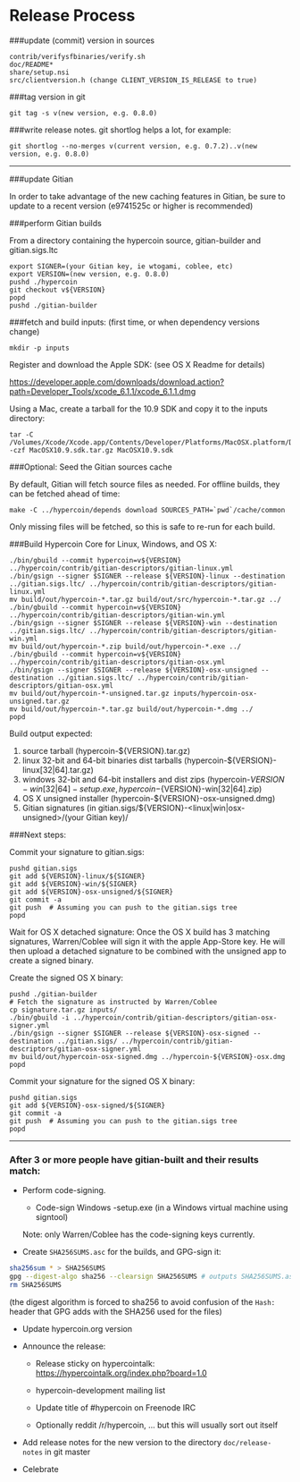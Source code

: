 Release Process
====================

###update (commit) version in sources

	contrib/verifysfbinaries/verify.sh
	doc/README*
	share/setup.nsi
	src/clientversion.h (change CLIENT_VERSION_IS_RELEASE to true)

###tag version in git

	git tag -s v(new version, e.g. 0.8.0)

###write release notes. git shortlog helps a lot, for example:

	git shortlog --no-merges v(current version, e.g. 0.7.2)..v(new version, e.g. 0.8.0)

* * *

###update Gitian

 In order to take advantage of the new caching features in Gitian, be sure to update to a recent version (e9741525c or higher is recommended)

###perform Gitian builds

 From a directory containing the hypercoin source, gitian-builder and gitian.sigs.ltc
  
    export SIGNER=(your Gitian key, ie wtogami, coblee, etc)
	export VERSION=(new version, e.g. 0.8.0)
	pushd ./hypercoin
	git checkout v${VERSION}
	popd
	pushd ./gitian-builder

###fetch and build inputs: (first time, or when dependency versions change)

	mkdir -p inputs

 Register and download the Apple SDK: (see OS X Readme for details)

 https://developer.apple.com/downloads/download.action?path=Developer_Tools/xcode_6.1.1/xcode_6.1.1.dmg

 Using a Mac, create a tarball for the 10.9 SDK and copy it to the inputs directory:

	tar -C /Volumes/Xcode/Xcode.app/Contents/Developer/Platforms/MacOSX.platform/Developer/SDKs/ -czf MacOSX10.9.sdk.tar.gz MacOSX10.9.sdk

###Optional: Seed the Gitian sources cache

  By default, Gitian will fetch source files as needed. For offline builds, they can be fetched ahead of time:

	make -C ../hypercoin/depends download SOURCES_PATH=`pwd`/cache/common

  Only missing files will be fetched, so this is safe to re-run for each build.

###Build Hypercoin Core for Linux, Windows, and OS X:

	./bin/gbuild --commit hypercoin=v${VERSION} ../hypercoin/contrib/gitian-descriptors/gitian-linux.yml
	./bin/gsign --signer $SIGNER --release ${VERSION}-linux --destination ../gitian.sigs.ltc/ ../hypercoin/contrib/gitian-descriptors/gitian-linux.yml
	mv build/out/hypercoin-*.tar.gz build/out/src/hypercoin-*.tar.gz ../
	./bin/gbuild --commit hypercoin=v${VERSION} ../hypercoin/contrib/gitian-descriptors/gitian-win.yml
	./bin/gsign --signer $SIGNER --release ${VERSION}-win --destination ../gitian.sigs.ltc/ ../hypercoin/contrib/gitian-descriptors/gitian-win.yml
	mv build/out/hypercoin-*.zip build/out/hypercoin-*.exe ../
	./bin/gbuild --commit hypercoin=v${VERSION} ../hypercoin/contrib/gitian-descriptors/gitian-osx.yml
	./bin/gsign --signer $SIGNER --release ${VERSION}-osx-unsigned --destination ../gitian.sigs.ltc/ ../hypercoin/contrib/gitian-descriptors/gitian-osx.yml
	mv build/out/hypercoin-*-unsigned.tar.gz inputs/hypercoin-osx-unsigned.tar.gz
	mv build/out/hypercoin-*.tar.gz build/out/hypercoin-*.dmg ../
	popd
  Build output expected:

  1. source tarball (hypercoin-${VERSION}.tar.gz)
  2. linux 32-bit and 64-bit binaries dist tarballs (hypercoin-${VERSION}-linux[32|64].tar.gz)
  3. windows 32-bit and 64-bit installers and dist zips (hypercoin-${VERSION}-win[32|64]-setup.exe, hypercoin-${VERSION}-win[32|64].zip)
  4. OS X unsigned installer (hypercoin-${VERSION}-osx-unsigned.dmg)
  5. Gitian signatures (in gitian.sigs/${VERSION}-<linux|win|osx-unsigned>/(your Gitian key)/

###Next steps:

Commit your signature to gitian.sigs:

	pushd gitian.sigs
	git add ${VERSION}-linux/${SIGNER}
	git add ${VERSION}-win/${SIGNER}
	git add ${VERSION}-osx-unsigned/${SIGNER}
	git commit -a
	git push  # Assuming you can push to the gitian.sigs tree
	popd

  Wait for OS X detached signature:
	Once the OS X build has 3 matching signatures, Warren/Coblee will sign it with the apple App-Store key.
	He will then upload a detached signature to be combined with the unsigned app to create a signed binary.

  Create the signed OS X binary:

	pushd ./gitian-builder
	# Fetch the signature as instructed by Warren/Coblee
	cp signature.tar.gz inputs/
	./bin/gbuild -i ../hypercoin/contrib/gitian-descriptors/gitian-osx-signer.yml
	./bin/gsign --signer $SIGNER --release ${VERSION}-osx-signed --destination ../gitian.sigs/ ../hypercoin/contrib/gitian-descriptors/gitian-osx-signer.yml
	mv build/out/hypercoin-osx-signed.dmg ../hypercoin-${VERSION}-osx.dmg
	popd

Commit your signature for the signed OS X binary:

	pushd gitian.sigs
	git add ${VERSION}-osx-signed/${SIGNER}
	git commit -a
	git push  # Assuming you can push to the gitian.sigs tree
	popd

-------------------------------------------------------------------------

### After 3 or more people have gitian-built and their results match:

- Perform code-signing.

    - Code-sign Windows -setup.exe (in a Windows virtual machine using signtool)

  Note: only Warren/Coblee has the code-signing keys currently.

- Create `SHA256SUMS.asc` for the builds, and GPG-sign it:
```bash
sha256sum * > SHA256SUMS
gpg --digest-algo sha256 --clearsign SHA256SUMS # outputs SHA256SUMS.asc
rm SHA256SUMS
```
(the digest algorithm is forced to sha256 to avoid confusion of the `Hash:` header that GPG adds with the SHA256 used for the files)

- Update hypercoin.org version

- Announce the release:

  - Release sticky on hypercointalk: https://hypercointalk.org/index.php?board=1.0

  - hypercoin-development mailing list

  - Update title of #hypercoin on Freenode IRC

  - Optionally reddit /r/hypercoin, ... but this will usually sort out itself

- Add release notes for the new version to the directory `doc/release-notes` in git master

- Celebrate 
